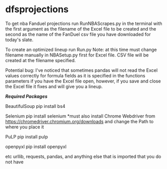 # dfsprojections

To get nba Fanduel projections run RunNBAScrapes.py in the terminal with the first argument as the filename of the Excel file to be created and the second as the name of the FanDuel csv file you have downloaded for today's slate.

To create an optimized lineup run Run.py Note: at this time must change filename manually in NBASetup.py first for Excel file.  CSV file will be created at the filename specified.  

Potential bug:  I've noticed that sometimes pandas will not read the Excel values correctly for formula fields as it is specified in the functions parameters if you have the Excel file open, however, if you save and close the Excel file it fixes and will give you a lineup.

***Required Packages***

BeautifulSoup
pip install bs4

Selenium
pip install selenium
*must also install Chrome Webdriver from https://chromedriver.chromium.org/downloads and change the Path to where you place it

PuLP
pip install pulp

openpyxl
pip install openpyxl

etc urllib, requests, pandas, and anything else that is imported that you do not have
